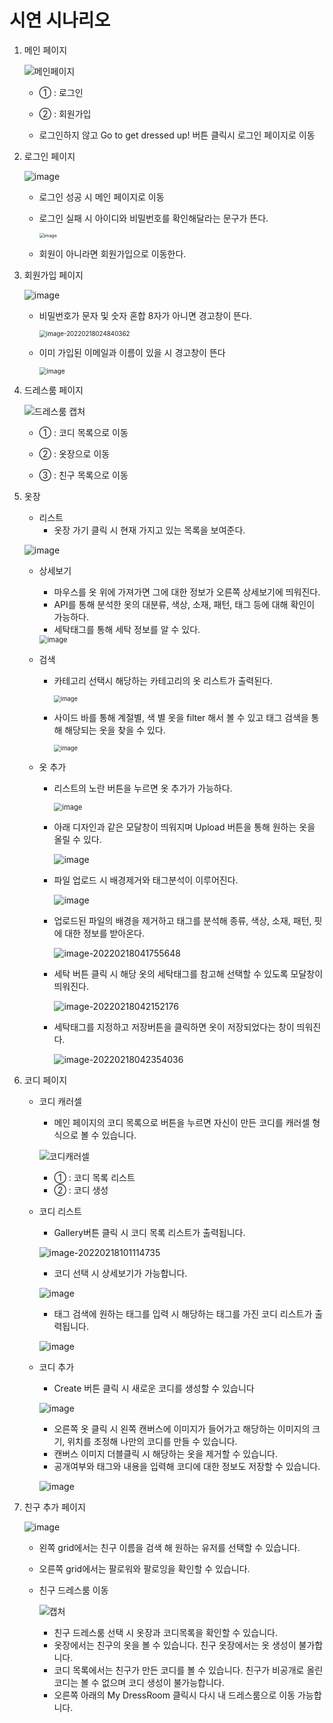 # 시연 시나리오

1. 메인 페이지

   ![메인페이지](https://user-images.githubusercontent.com/46081043/154597271-c382a23c-fa33-4d9d-bf34-7e710271c07c.png)

   - ① : 로그인
   - ② : 회원가입

   - 로그인하지 않고 Go to get dressed up! 버튼 클릭시 로그인 페이지로 이동

     

2. 로그인 페이지

   ![image](https://user-images.githubusercontent.com/46081043/154536928-074a813c-00b2-40fd-a892-e74db7644a66.png)

   - 로그인 성공 시 메인 페이지로 이동

   - 로그인 실패 시 아이디와 비밀번호를 확인해달라는 문구가 뜬다.

     <img src="https://user-images.githubusercontent.com/46081043/154540026-7c896ab8-aa8f-4e78-9f78-a1aa40318da7.png" alt="image" style="zoom:50%;" />

   - 회원이 아니라면 회원가입으로 이동한다.

     

3. 회원가입 페이지

   ![image](https://user-images.githubusercontent.com/46081043/154537057-fc59f553-edad-4f16-b6a9-42783b2efce9.png)

   - 비밀번호가 문자 및 숫자 혼합 8자가 아니면 경고창이 뜬다.

     <img src="C:\Users\SSAFY\AppData\Roaming\Typora\typora-user-images\image-20220218024840362.png" alt="image-20220218024840362" style="zoom:70%;" />

   - 이미 가입된 이메일과 이름이 있을 시 경고창이 뜬다

     <img src="https://user-images.githubusercontent.com/46081043/154604168-ad7e2aaa-9824-48ce-8b2b-1ab2087b1c6e.png" alt="image" style="zoom: 73%;" />
     
     

4. 드레스룸 페이지

   ![드레스룸 캡처](https://user-images.githubusercontent.com/46081043/154597775-e8469a09-03b8-4ba4-85c4-c193fe94dcc6.png)

   - ① : 코디 목록으로 이동

   - ② : 옷장으로 이동

   - ③ : 친구 목록으로 이동

     

5. 옷장

   - 리스트
     - 옷장 가기 클릭 시 현재 가지고 있는 목록을 보여준다.

   ![image](https://user-images.githubusercontent.com/46081043/154551097-31c7023c-e8cf-45d8-8ed2-cddd01cf7798.png)

   - 상세보기

     - 마우스를 옷 위에 가져가면 그에 대한 정보가 오른쪽 상세보기에 띄워진다.
     - API를 통해 분석한 옷의 대분류, 색상, 소재, 패턴, 태그 등에 대해 확인이 가능하다.
     - 세탁태그를 통해 세탁 정보를 알 수 있다.

     <img src="https://user-images.githubusercontent.com/46081043/154552440-40c68a07-2565-4dfe-aba4-215c2e53b747.png" alt="image" style="zoom:80%;" />

   - 검색

     - 카테고리 선택시 해당하는 카테고리의 옷 리스트가 출력된다.

       <img src="https://user-images.githubusercontent.com/46081043/154551382-46681edb-6603-4c79-a1bc-0d6000202d5a.png" alt="image" style="zoom:67%;" />

     - 사이드 바를 통해 계절별, 색 별 옷을 filter 해서 볼 수 있고 태그 검색을 통해 해당되는 옷을 찾을 수 있다.

       <img src="https://user-images.githubusercontent.com/46081043/154552039-b584cde4-8991-4848-86e1-f41a0cc817f3.png" alt="image" style="zoom:67%;" />

   - 옷 추가

     - 리스트의 노란 버튼을 누르면 옷 추가가 가능하다.

       <img src="https://user-images.githubusercontent.com/46081043/154552753-0da7b890-92dd-4ab9-a7cd-18fc81501f42.png" alt="image" style="zoom:80%;" />

     - 아래 디자인과 같은 모달창이 띄워지며 Upload 버튼을 통해 원하는 옷을 올릴 수 있다.

       ![image](https://user-images.githubusercontent.com/46081043/154553640-6b7a7839-07ae-45b2-ab6e-2d72661b2ba7.png)

     - 파일 업로드 시 배경제거와 태그분석이 이루어진다.

       ![image](https://user-images.githubusercontent.com/46081043/154554260-9290d26b-de67-4e13-ab1d-be3a98e6a9a0.png)

     - 업로드된 파일의 배경을 제거하고 태그를 분석해 종류, 색상, 소재, 패턴, 핏 에 대한 정보를 받아온다.

       ![image-20220218041755648](C:\Users\SSAFY\AppData\Roaming\Typora\typora-user-images\image-20220218041755648.png)

     - 세탁 버튼 클릭 시 해당 옷의 세탁태그를 참고해 선택할 수 있도록 모달창이 띄워진다.

       ![image-20220218042152176](C:\Users\SSAFY\AppData\Roaming\Typora\typora-user-images\image-20220218042152176.png)

     - 세탁태그를 지정하고 저장버튼을 클릭하면 옷이 저장되었다는 창이 띄워진다.

       ![image-20220218042354036](C:\Users\SSAFY\AppData\Roaming\Typora\typora-user-images\image-20220218042354036.png)

     

6. 코디 페이지

   - 코디 캐러셀

     - 메인 페이지의 코디 목록으로 버튼을 누르면 자신이 만든 코디를 캐러셀 형식으로 볼 수 있습니다.

     ![코디캐러셀](https://user-images.githubusercontent.com/46081043/154598878-7cd973f9-1c8b-402b-a361-0148f68530f7.png)

     - ① : 코디 목록 리스트
     - ② : 코디 생성

   - 코디 리스트

     - Gallery버튼 클릭 시 코디 목록 리스트가 출력됩니다.

     ![image-20220218101114735](C:\Users\SSAFY\AppData\Roaming\Typora\typora-user-images\image-20220218101114735.png)

     - 코디 선택 시 상세보기가 가능합니다.

     ![image](https://user-images.githubusercontent.com/46081043/154598481-cd4aa5e1-231d-46a6-a3a1-638380f3a331.png)

     - 태그 검색에 원하는 태그를 입력 시 해당하는 태그를 가진 코디 리스트가 출력됩니다.

     ![image](https://user-images.githubusercontent.com/46081043/154596693-7c16291a-39f2-4d94-8eb5-00bc4e2e213d.png)

   - 코디 추가

     - Create 버튼 클릭 시 새로운 코디를 생성할 수 있습니다

     ![image](https://user-images.githubusercontent.com/46081043/154594900-3cb5f2f5-8e4e-4a88-8c86-32cfed34fd3b.png)

     - 오른쪽 옷 클릭 시 왼쪽 캔버스에 이미지가 들어가고 해당하는 이미지의 크기, 위치를 조정해 나만의 코디를 만들 수 있습니다.
     - 캔버스 이미지 더블클릭 시 해당하는 옷을 제거할 수 있습니다.
     - 공개여부와 태그와 내용을 입력해 코디에 대한 정보도 저장할 수 있습니다.

     ![image](https://user-images.githubusercontent.com/46081043/154595260-09c5a3b4-e8b7-4c8e-b8a8-542bc882800a.png)

     

7. 친구 추가 페이지

   ![image](https://user-images.githubusercontent.com/46081043/154595545-c6d4454d-4153-4a28-8040-477f3caa2ca4.png)

   - 왼쪽 grid에서는 친구 이름을 검색 해 원하는 유저를 선택할 수 있습니다.

   - 오른쪽 grid에서는 팔로워와 팔로잉을 확인할 수 있습니다.

   - 친구 드레스룸 이동

     ![캡처](https://user-images.githubusercontent.com/46081043/154595880-fbea6b68-b585-49c9-8683-598bf3c88fd1.PNG)

     - 친구 드레스룸 선택 시 옷장과 코디목록을 확인할 수 있습니다.
     - 옷장에서는 친구의 옷을 볼 수 있습니다. 친구 옷장에서는 옷 생성이 불가합니다.
     - 코디 목록에서는 친구가 만든 코디를 볼 수 있습니다. 친구가 비공개로 올린 코디는 볼 수 없으며 코디 생성이 불가능합니다.
     - 오른쪽 아래의 My DressRoom 클릭시 다시 내 드레스룸으로 이동 가능합니다.